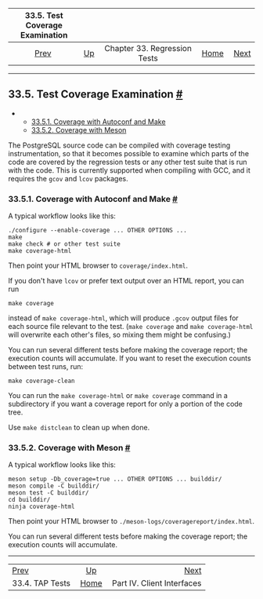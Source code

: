 <!--?xml version="1.0" encoding="UTF-8" standalone="no"?-->

|       33.5. Test Coverage Examination       |                                                   |                              |                                                       |                                                              |
| :-----------------------------------------: | :------------------------------------------------ | :--------------------------: | ----------------------------------------------------: | -----------------------------------------------------------: |
| [Prev](regress-tap.html "33.4. TAP Tests")  | [Up](regress.html "Chapter 33. Regression Tests") | Chapter 33. Regression Tests | [Home](index.html "PostgreSQL 17devel Documentation") |  [Next](client-interfaces.html "Part IV. Client Interfaces") |

***

## 33.5. Test Coverage Examination [#](#REGRESS-COVERAGE)

*   *   [33.5.1. Coverage with Autoconf and Make](regress-coverage.html#REGRESS-COVERAGE-CONFIGURE)
    *   [33.5.2. Coverage with Meson](regress-coverage.html#REGRESS-COVERAGE-MESON)

The PostgreSQL source code can be compiled with coverage testing instrumentation, so that it becomes possible to examine which parts of the code are covered by the regression tests or any other test suite that is run with the code. This is currently supported when compiling with GCC, and it requires the `gcov` and `lcov` packages.

### 33.5.1. Coverage with Autoconf and Make [#](#REGRESS-COVERAGE-CONFIGURE)

A typical workflow looks like this:

    ./configure --enable-coverage ... OTHER OPTIONS ...
    make
    make check # or other test suite
    make coverage-html

Then point your HTML browser to `coverage/index.html`.

If you don't have `lcov` or prefer text output over an HTML report, you can run

    make coverage

instead of `make coverage-html`, which will produce `.gcov` output files for each source file relevant to the test. (`make coverage` and `make coverage-html` will overwrite each other's files, so mixing them might be confusing.)

You can run several different tests before making the coverage report; the execution counts will accumulate. If you want to reset the execution counts between test runs, run:

    make coverage-clean

You can run the `make coverage-html` or `make coverage` command in a subdirectory if you want a coverage report for only a portion of the code tree.

Use `make distclean` to clean up when done.

### 33.5.2. Coverage with Meson [#](#REGRESS-COVERAGE-MESON)

A typical workflow looks like this:

    meson setup -Db_coverage=true ... OTHER OPTIONS ... builddir/
    meson compile -C builddir/
    meson test -C builddir/
    cd builddir/
    ninja coverage-html

Then point your HTML browser to `./meson-logs/coveragereport/index.html`.

You can run several different tests before making the coverage report; the execution counts will accumulate.

***

|                                             |                                                       |                                                              |
| :------------------------------------------ | :---------------------------------------------------: | -----------------------------------------------------------: |
| [Prev](regress-tap.html "33.4. TAP Tests")  |   [Up](regress.html "Chapter 33. Regression Tests")   |  [Next](client-interfaces.html "Part IV. Client Interfaces") |
| 33.4. TAP Tests                             | [Home](index.html "PostgreSQL 17devel Documentation") |                                   Part IV. Client Interfaces |
